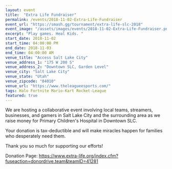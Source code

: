 ```yaml
---
layout: event
title:  "Extra Life Fundraiser"
permalink: /events/2018-11-02-Extra-Life-Fundraiser
event_url: "https://smash.gg/tournament/extra-life-slc-2018"
event_image: "/assets/images/events/2018-11-02-Extra-Life-Fundraiser.png"
excerpt: "Play games. Heal Kids. "
start_date: 2018-11-02
start_time: 04:00:00 PM
end_date: 2018-11-03
end_time: 04:00:00 AM
venue_title: "Access Salt Lake City"
venue_address_1: "175 W 200 S"
venue_address_2: "Downtown SLC, Garden Level"
venue_city: "Salt Lake City"
venue_state: "Utah"
venue_zipcode: "84010"
venue_url: "https://www.theleagueesports.com/"
tags: Halo Fortnite Mario-Kart Rocket-League
featured: true
---
```


We are hosting a collaborative event involving local teams, streamers, businesses, and gamers in Salt Lake City and the surrounding area as we raise money for Primary Children's Hospital in Downtown SLC.

Your donation is tax-deductible and will make miracles happen for families who desperately need them.

Thank you so much for supporting our efforts! 

Donation Page: https://www.extra-life.org/index.cfm?fuseaction=donordrive.team&teamID=41281
